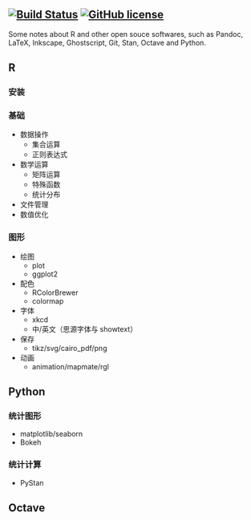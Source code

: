 [![Build Status](https://api.travis-ci.org/XiangyunHuang/notesdown.svg?branch=master)](https://travis-ci.org/XiangyunHuang/notesdown)
[![GitHub license](https://img.shields.io/github/license/XiangyunHuang/notesdown.svg)](https://github.com/XiangyunHuang/notesdown)
---

Some notes about R and other open souce softwares, such as Pandoc, LaTeX, Inkscape, Ghostscript, Git, Stan, Octave and Python.

## R

### 安装

### 基础

* 数据操作
    + 集合运算
    + 正则表达式
* 数学运算
    + 矩阵运算
    + 特殊函数
    + 统计分布
* 文件管理
* 数值优化

### 图形

* 绘图
    + plot
    + ggplot2
* 配色
    + RColorBrewer
    + colormap
* 字体
    + xkcd
    + 中/英文（思源字体与 showtext）
* 保存
    + tikz/svg/cairo_pdf/png
* 动画
    + animation/mapmate/rgl

## Python

### 统计图形

* matplotlib/seaborn
* Bokeh

### 统计计算

* PyStan

## Octave

